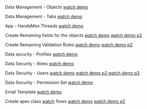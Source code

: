 Data Management - Objects
[watch demo](https://drive.google.com/file/d/1XpNtB18yEKwqtmuVeh5nrpa9kOuRFA0Q/view?usp=drive_link)

Data Management - Tabs
[watch demo](https://drive.google.com/file/d/1OG3GTlhKx3VTX6nE69ySLFfX7eNrQtOw/view?usp=drive_link)

App - HandsMen Threads
[watch demo](https://drive.google.com/file/d/1uO4ISc_8mj9r7fQYefObmzCcbX6ZYLtb/view?usp=drive_link)

Create Remaining fields for the objects
[watch demo](https://drive.google.com/file/d/15Zg5g-vcfe9aHGKljURWe2AbMRfqTwXv/view?usp=drive_link)
[watch demo p2](https://drive.google.com/file/d/1-c3aTGT_CeEgn73HZWZGZni-7NcjeqoZ/view?usp=drive_link)

Create Remaining Validation Rules
[watch demo](https://drive.google.com/file/d/1P1QydG-KioyQ-b1MvFhHmRxsIXUJkNj0/view?usp=drive_link)
[watch demo p2](https://drive.google.com/file/d/18-6UZocXaOSRMo1Jk9TvGQPulItHjGC-/view?usp=drive_link)

Data security - Profiles
[watch demo](https://drive.google.com/file/d/1BkusUOaFZsvXWahAoZaE2pRb1UWXoBGe/view?usp=sharing)

Data Security - Roles
[watch demo](https://drive.google.com/file/d/1Ci5Nyuewug9pGhJjlcUhGxeZJLLUU4vx/view?usp=drive_link)

Data Security - Users
[watch demo](https://drive.google.com/file/d/1_Pt4SI-g7JOdBehypBW-I9LKmYU55hUd/view?usp=drive_link)
[watch demo p2 ](https://drive.google.com/file/d/1Z_4qCuOGrcMIvFy5BWwcL0rZWBNgnzaV/view?usp=drive_link)
[watch demo p3 ](https://drive.google.com/file/d/17D0-jOjEBXmEKUzXro8uv_NO3qMHK9vE/view?usp=drive_link)

Data Security - Permission Set
[watch demo](https://drive.google.com/file/d/12-9J9Bp2Z1k44zXEJaCyf_aOsRzUeuVn/view?usp=drive_link)

Email Template
[watch demo](https://drive.google.com/file/d/11-43ljyWPvumj-Qa89FT4kVIXhs4n-Dl/view?usp=drive_link)

Create apex class
[watch](https://drive.google.com/file/d/1lRGL_0f-fOclVpx__xfoqUkDtTgmw-GG/view?usp=drive_link)
flows
[watch demo](https://drive.google.com/file/d/1Yf8_8Ob5PuaYajCMcUB2x1FmZGeRZqKI/view?usp=drive_link)
[watch demo p2](https://drive.google.com/file/d/1ZqunE-lXE_HHe7nQcJkSWjlYSj4LZa2H/view?usp=drive_link)

